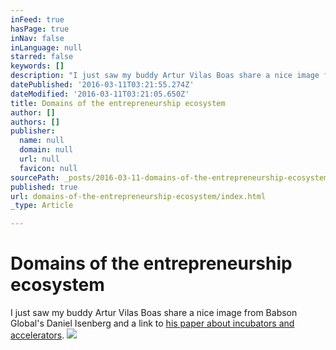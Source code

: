 ```yaml
---
inFeed: true
hasPage: true
inNav: false
inLanguage: null
starred: false
keywords: []
description: "I just saw my buddy Artur Vilas Boas share a nice image from Babson Global's Daniel Isenberg and a link to his paper about incubators and accelerators."
datePublished: '2016-03-11T03:21:55.274Z'
dateModified: '2016-03-11T03:21:05.650Z'
title: Domains of the entrepreneurship ecosystem
author: []
authors: []
publisher:
  name: null
  domain: null
  url: null
  favicon: null
sourcePath: _posts/2016-03-11-domains-of-the-entrepreneurship-ecosystem.md
published: true
url: domains-of-the-entrepreneurship-ecosystem/index.html
_type: Article

---
```

# Domains of the entrepreneurship ecosystem

I just saw my buddy Artur Vilas Boas share a nice image from Babson Global's Daniel Isenberg and a link to [his paper about incubators and accelerators][0].
![](https://the-grid-user-content.s3-us-west-2.amazonaws.com/e59f1a8a-4b64-4649-83fc-d12855e49e09.jpg)

[0]: http://www.altec2015.org/anais/altec/papers/989.pdf